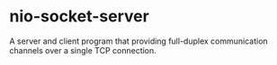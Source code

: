 # nio-socket-server
A server and client program that providing full-duplex communication channels over a single TCP connection.
